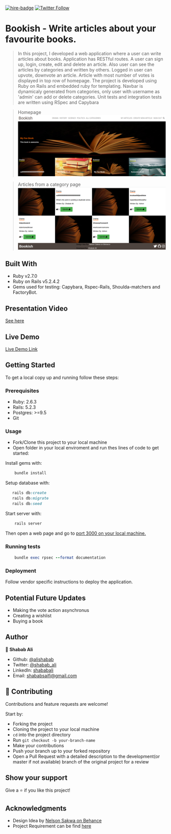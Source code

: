 [![hire-badge](https://img.shields.io/badge/Consult%20/%20Hire%20Shabab-Click%20to%20Contact-brightgreen)](mailto:shababsaifi@gmail.com) [![Twitter Follow](https://img.shields.io/twitter/follow/shabab_ali?label=Follow%20Shabab%20on%20Twitter&style=social)](https://twitter.com/shabab_ali)

# Bookish - Write articles about your favourite books.

> In this project, I developed a web application where a user can write articles about books. Application has RESTful routes. A user can sign up, login, create, edit and delete an article. Also user can see the articles by categories and written by others.
> Logged in user can upvote, downvote an article. Article with most number of votes is displayed in top row of homepage.
> The project is developed using Ruby on Rails and embedded ruby for templating.
> Navbar is dynamicaly generated from categories, only user with username as 'admin' can add or delete categories.
> Unit tests and integration tests are written using RSpec and Capybara

>Homepage
![screenshot](screenshot_1.png)

>Articles from a category page
![screenshot](screenshot_2.png)

## Built With

- Ruby v2.7.0
- Ruby on Rails v5.2.4.2
- Gems used for testing: Capybara, Rspec-Rails, Shoulda-matchers and FactoryBot.
## Presentation Video
[See here](https://www.loom.com/share/0a26369ee31f47d58430501ce76efd8c)
## Live Demo
[Live Demo Link](https://app-bookish.herokuapp.com/)


## Getting Started

To get a local copy up and running follow these steps:

### Prerequisites

- Ruby: 2.6.3
- Rails: 5.2.3
- Postgres: >=9.5
- Git

### Usage

- Fork/Clone this project to your local machine
- Open folder in your local enviroment and run thes lines of code to get started:

Install gems with:

```Ruby
    bundle install
```

Setup database with:

```Ruby
   rails db:create
   rails db:migrate
   rails db:seed
```

Start server with:

```Ruby
    rails server
```

Then open a web page and go to [port 3000 on your local machine.](http://localhost:3000)

### Running tests

```Ruby
    bundle exec rpsec --format documentation
```

### Deployment

Follow vendor specific instructions to deploy the application.

## Potential Future Updates
- Making the vote action asynchronus
- Creating a wishlist
- Buying a book

## Author

👤 **Shabab Ali**

- Github: [@alishabab](https://github.com/alishabab)
- Twitter: [@shabab_ali](https://twitter.com/shabab_ali)
- LinkedIn: [shababali](https://www.linkedin.com/in/shababali/)
- Email: [shababsaifi@gmail.com](mailto:shababsaifi@gmail.com)

## 🤝 Contributing

Contributions and feature requests are welcome!

Start by:

- Forking the project
- Cloning the project to your local machine
- `cd` into the project directory
- Run `git checkout -b your-branch-name`
- Make your contributions
- Push your branch up to your forked repository
- Open a Pull Request with a detailed description to the development(or master if not available) branch of the original project for a review

## Show your support

Give a ⭐️ if you like this project!

## Acknowledgments

- Design Idea by [Nelson Sakwa on Behance](https://www.behance.net/sakwadesignstudio) 
- Project Requirement can be find [here](https://www.notion.so/Lifestyle-articles-b82a5f10122b4cec924cd5d4a6cf7561)
